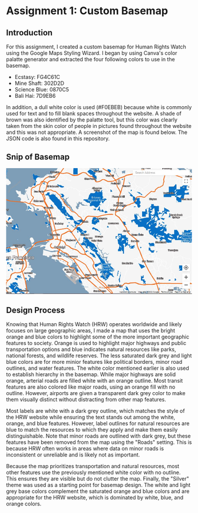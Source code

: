 # Assignment 1: Custom Basemap

## Introduction

For this assignment, I created a custom basemap for Human Rights Watch using the Google Maps Styling Wizard. I began by using Canva's color palatte generator and extracted the four following colors to use in the basemap. 
- Ecstasy: FG4C61C
- Mine Shaft: 302D2D
- Science Blue: 0870C5
- Bali Hai: 7D9EB6

In addition, a dull white color is used (#F0EBEB) because white is commonly used for text and to fill blank spaces throughout the website. A shade of brown was also identified by the palatte tool, but this color was clearly taken from the skin color of people in pictures found throughout the website and this was not appropriate. A screenshot of the map is found below. The JSON code is also found in this repository. 

## Snip of Basemap

![HWR Map Snip](https://github.com/serganttinkers/AdvancedGIS/blob/main/HRW%20Map%20Snip.JPG?raw=true)

## Design Process

Knowing that Human Rights Watch (HRW) operates worldwide and likely focuses on large geographic areas, I made a map that uses the bright orange and blue colors to highlight some of the more important geographic features to society. Orange is used to highlight major highways and public transportation options and blue indicates natural resources like parks, national forests, and wildlife reserves. The less saturated dark grey and light blue colors are for more minior features like political borders, minor road outlines, and water features. The white color mentioned earlier is also used to establish hierarchy in the basemap. While major highways are solid orange, arterial roads are filled white with an orange outline. Most transit features are also colored like major roads, using an orange fill with no outline. However, airports are given a transparent dark grey color to make them visually distinct without distracting from other map features. 

Most labels are white with a dark grey outline, which matches the style of the HRW website while ensuring the text stands out among the white, orange, and blue features. However, label outlines for natural resources are blue to match the resources to which they apply and make them easily distinguishable. Note that minor roads are outlined with dark grey, but these features have been removed from the map using the "Roads" setting. This is because HRW often works in areas where data on minor roads is inconsistent or unreliable and is likely not as important. 

Because the map prioritizes transportation and natural resources, most other features use the previously mentioned white color with no outline. This ensures they are visible but do not clutter the map. Finally, the "Silver" theme was used as a starting point for basemap design. The white and light grey base colors complement the saturated orange and blue colors and are appropriate for the HRW website, which is dominated by white, blue, and orange colors. 
